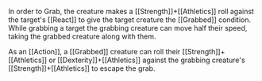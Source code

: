 In order to Grab, the creature makes a [[Strength]]+[[Athletics]] roll against the target's [[React]] to give the target creature the [[Grabbed]] condition. While grabbing a target the grabbing creature can move half their speed, taking the grabbed creature along with them.

As an [[Action]], a [[Grabbed]] creature can roll their [[Strength]]+[[Athletics]] or [[Dexterity]]+[[Athletics]] against the grabbing creature's [[Strength]]+[[Athletics]] to escape the grab.